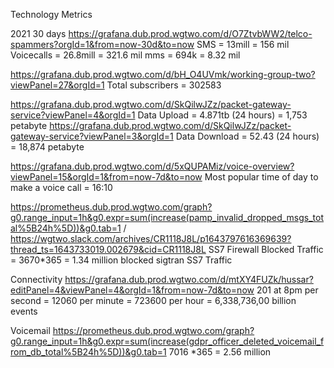 Technology Metrics

2021
30 days
https://grafana.dub.prod.wgtwo.com/d/O7ZtvbWW2/telco-spammers?orgId=1&from=now-30d&to=now
SMS = 13mill = 156 mil
Voicecalls = 26.8mill = 321.6 mil
mms = 694k = 8.32 mil

https://grafana.dub.prod.wgtwo.com/d/bH_O4UVmk/working-group-two?viewPanel=27&orgId=1
Total subscribers = 302583

https://grafana.dub.prod.wgtwo.com/d/SkQilwJZz/packet-gateway-service?viewPanel=4&orgId=1
Data Upload = 4.871tb (24 hours) = 1,753 petabyte
https://grafana.dub.prod.wgtwo.com/d/SkQilwJZz/packet-gateway-service?viewPanel=3&orgId=1
Data Download = 52.43 (24 hours) = 18,874 petabyte


https://grafana.dub.prod.wgtwo.com/d/5xQUPAMiz/voice-overview?viewPanel=15&orgId=1&from=now-7d&to=now
Most popular time of day to make a voice call = 16:10

https://prometheus.dub.prod.wgtwo.com/graph?g0.range_input=1h&g0.expr=sum(increase(pamp_invalid_dropped_msgs_total%5B24h%5D))&g0.tab=1 / https://wgtwo.slack.com/archives/CR1118J8L/p1643797616369639?thread_ts=1643733019.002679&cid=CR1118J8L
SS7 Firewall Blocked Traffic = 3670*365 = 1.34 million blocked sigtran SS7 Traffic

Connectivity
https://grafana.dub.prod.wgtwo.com/d/mtXY4FUZk/hussar?editPanel=4&viewPanel=4&orgId=1&from=now-7d&to=now
201 at 8pm per second = 12060 per minute = 723600 per hour = 6,338,736,00 billion events

Voicemail
https://prometheus.dub.prod.wgtwo.com/graph?g0.range_input=1h&g0.expr=sum(increase(gdpr_officer_deleted_voicemail_from_db_total%5B24h%5D))&g0.tab=1
7016 *365 = 2.56 million